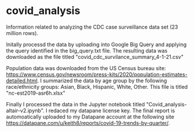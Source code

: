 # covid_analysis

Information related to analyzing the CDC case surveillance data set (23 million rows).

Initally processd the data by uploading into Google Big Query and applying the query identified in the big_query.txt file.  The resulting data was downloaded as the file titled "covid_cdc_survilance_summary_4-1-21.csv"

Population data was downloaded from the US Census bureau site: https://www.census.gov/newsroom/press-kits/2020/population-estimates-detailed.html.  I summarized the data by age group by the following race/ethnicity groups: Asian, Black, Hispanic, White, Other.  This file is titled "nc-est2019-asr6h.xlsx"

Finally I processed the data in the Jupyter notebook titled "Covid_analysis-altair-v2.ipynb".  I redaced my datapane license key.  The final report is automoatically uploaded to my Datapane account at the following site https://datapane.com/u/keith8/reports/covid-19-trends-by-quarter/.
